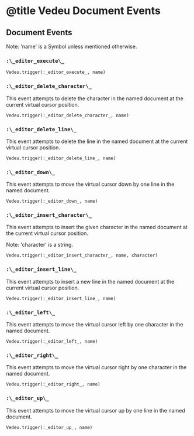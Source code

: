 # @title Vedeu Document Events

## Document Events

Note: 'name' is a Symbol unless mentioned otherwise.

### `:\_editor_execute\_`

    Vedeu.trigger(:_editor_execute_, name)

### `:\_editor_delete_character\_`
This event attempts to delete the character in the named
document at the current virtual cursor position.

    Vedeu.trigger(:_editor_delete_character_, name)

### `:\_editor_delete_line\_`
This event attempts to delete the line in the named document
at the current virtual cursor position.

    Vedeu.trigger(:_editor_delete_line_, name)

### `:\_editor_down\_`
This event attempts to move the virtual cursor down by one
line in the named document.

    Vedeu.trigger(:_editor_down_, name)

### `:\_editor_insert_character\_`
This event attempts to insert the given character in the named
document at the current virtual cursor position.

Note: 'character' is a string.

    Vedeu.trigger(:_editor_insert_character_, name, character)

### `:\_editor_insert_line\_`
This event attempts to insert a new line in the named document
at the current virtual cursor position.

    Vedeu.trigger(:_editor_insert_line_, name)

### `:\_editor_left\_`
This event attempts to move the virtual cursor left by one
character in the named document.

    Vedeu.trigger(:_editor_left_, name)

### `:\_editor_right\_`
This event attempts to move the virtual cursor right by one
character in the named document.

    Vedeu.trigger(:_editor_right_, name)

### `:\_editor_up\_`
This event attempts to move the virtual cursor up by one line
in the named document.

    Vedeu.trigger(:_editor_up_, name)
